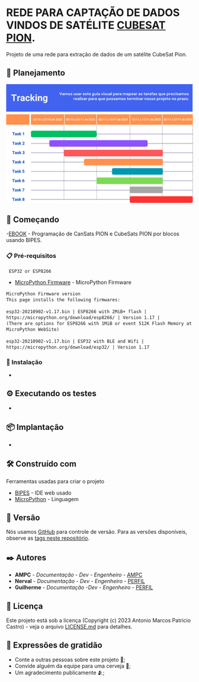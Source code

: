 # REDE PARA CAPTAÇÃO DE DADOS VINDOS DE SATÉLITE  [CUBESAT PION](https://github.com/pion-labs/pion-educational-kits/wiki). 

Projeto de uma rede para extração de dados de um satélite CubeSat Pion.

## 📌 Planejamento
[![Tracking_Rede_Pion_Sat](https://github.com/TonyMPCastro/rede_pion_sat/blob/main/Tracking_Rede_Pion_Sat.png)](https:&#x2F;&#x2F;www.canva.com&#x2F;design&#x2F;DAFydmue6dk&#x2F;view?utm_content=DAFydmue6dk&amp;utm_campaign=designshare&amp;utm_medium=embeds&amp;utm_source=link)


## 🚀 Começando

-[EBOOK](https://github.com/TonyMPCastro/rede_pion_sat/blob/main/eBook_Kits_OBSAT_23_02_2022.pdf) - Programação de CanSats PION e CubeSats PION por blocos usando BIPES.


### 📋 Pré-requisitos

```
 ESP32 or ESP8266
```

* [MicroPython Firmware](https://bipes.net.br/flash/esp-web-tools/) - MicroPython Firmware

```
MicroPython Firmware version 
This page installs the following firmwares:

esp32-20210902-v1.17.bin | ESP8266 with 2MiB+ flash | https://micropython.org/download/esp8266/ | Version 1.17 |
(There are options for ESP8266 with 1MiB or event 512K Flash Memory at MicroPython WebSite)

esp32-20210902-v1.17.bin | ESP32 with BLE and Wifi | https://micropython.org/download/esp32/ | Version 1.17
```

### 🔧 Instalação

-

## ⚙️ Executando os testes

-

## 📦 Implantação

-

## 🛠️ Construído com

Ferramentas usadas para criar o projeto

* [BIPES](https://bipes.net.br/ide/) - IDE web usado
* [MicroPython](https://micropython.org) - Linguagem


## 📌 Versão

Nós usamos [GitHub](https://github.com) para controle de versão. Para as versões disponíveis, observe as [tags neste repositório](https://github.com/TonyMPCastro/rede_pion_sat). 

## ✒️ Autores

* **AMPC** - *Documentação - Dev - Engenheiro* - [AMPC](https://github.com/TonyMPCastro)
* **Nerval** - *Documentação - Dev - Engenheiro* - [PERFIL]()
* **Guilherme** - *Documentação -Dev - Engenheiro* - [PERFIL]()


## 📄 Licença

Este projeto está sob a licença (Copyright (c) 2023 Antonio Marcos Patricio Castro) - veja o arquivo [LICENSE.md](https://github.com/TonyMPCastro/rede_pion_sat/blob/main/LICENSE) para detalhes.

## 🎁 Expressões de gratidão

* Conte a outras pessoas sobre este projeto 📢;
* Convide alguém da equipe para uma cerveja 🍺;
* Um agradecimento publicamente 🫂;

